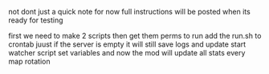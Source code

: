 not dont just a quick note for now full instructions will be posted when its ready for testing 

first we need to make 2 scripts then get them perms to run add the run.sh to crontab juust if the server is empty it will still save logs and update start watcher script set variables and now the mod will update all stats every map rotation 
